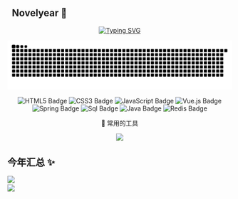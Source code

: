 ##  &nbsp; Novelyear 🐼



<div align="center">

  <!-- dynamic typing effect 动态打字效果 -->
  <div align="center">
    <a href="https://github.com/novelyear"><img src="https://readme-typing-svg.demolab.com?font=Fira+Code&pause=1000&color=F33E5EA4&center=true&repeat=true&width=435&lines=Here+is+Novelyear's+github" alt="Typing SVG" />
    </a>
  </div>

<!-- Snake Code Contribution Map 贪吃蛇代码贡献图 -->
![](https://github.com/novelyear/novelyear/blob/output/github-contribution-grid-snake.svg)


![HTML5 Badge](https://img.shields.io/badge/HTML5-E34F26?logo=html5&logoColor=fff&style=flat)
![CSS3 Badge](https://img.shields.io/badge/CSS3-1572B6?logo=css3&logoColor=fff&style=flat)
![JavaScript Badge](https://img.shields.io/badge/JavaScript-F7DF1E?logo=javascript&logoColor=000&style=flat)
![Vue.js Badge](https://img.shields.io/badge/Vue.js-4FC08D?logo=vuedotjs&logoColor=fff&style=flat)
![Spring Badge](https://img.shields.io/badge/Spring-6DB33F?logo=spring&logoColor=fff&style=flat)
![Sql Badge](https://img.shields.io/badge/MySql-47A248?logo=mysql&logoColor=fff&style=flat)
![Java Badge](https://img.shields.io/badge/JAVA-092E20?logo=java&logoColor=fff&style=flat)
![Redis Badge](https://img.shields.io/badge/Redis-red?logo=redis&logoColor=fff&style=flat)

🧰 常用的工具  

<img src="https://skillicons.dev/icons?i=cpp,java,idea,vscode,git,github,postman" /><br>

</div>



## 今年汇总 ✨
<div>
<img align="" height="300px" src="https://github-readme-stats.vercel.app/api/top-langs/?username=jeanhua&theme=radical&bg_color=30,e96443,904e95&title_color=fff&text_color=fff" />
<br>
<img align="" height="137px" src="https://github-readme-stats.vercel.app/api/top-langs/?username=novelyear&hide_title=true&hide_border=true&layout=compact&bg_color=0,73FA79,73FDFF,D783FF&theme=graywhite&locale=cn" />

</div>
